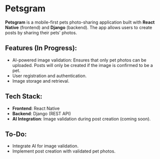 # Petsgram

**Petsgram** is a mobile-first pets photo-sharing application built with **React Native** (frontend) and **Django** (backend). The app allows users to create posts by sharing their pets' photos.

## Features (In Progress):
* AI-powered image validation: Ensures that only pet photos can be uploaded. Posts will only be created if the image is confirmed to be a pet.
* User registration and authentication.
* Image storage and retrieval.

## Tech Stack:
* __Frontend__: React Native
* __Backend__: Django (REST API)
* __AI Integration__: Image validation during post creation (coming soon).

## To-Do:
* Integrate AI for image validation.
* Implement post creation with validated pet photos.

